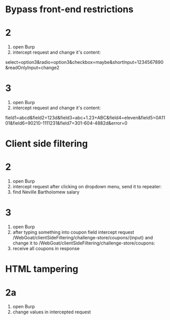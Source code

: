 # Bypass front-end restrictions
# 2
1. open Burp
2. intercept request and change it's content:

select=option3&radio=option3&checkbox=maybe&shortInput=1234567890&readOnlyInput=change2

# 3
1. open Burp
2. intercept request and change it's content:

field1=abcd&field2=123d&field3=abc+1.23+ABC&field4=eleven&field5=0A1101&field6=90210-1111231&field7=301-604-4882d&error=0


# Client side filtering
# 2
1. open Burp
2. intercept request after clicking on dropdown menu, send it to repeater:
3. find Neville Bartholomew salary


# 3
1. open Burp
2. after typing something into coupon field intercept request /WebGoat/clientSideFiltering/challenge-store/coupons/{input} and change it to /WebGoat/clientSideFiltering/challenge-store/coupons:
3. receive all coupons in response

# HTML tampering

# 2a
1. open Burp
2. change values in intercepted request





